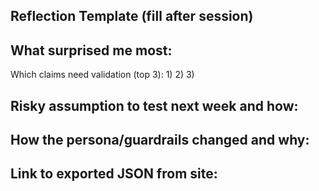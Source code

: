 Reflection Template (fill after session)
---------------------------------------
What surprised me most:
- 

Which claims need validation (top 3):
1) 
2) 
3) 

Risky assumption to test next week and how:
- 

How the persona/guardrails changed and why:
- 

Link to exported JSON from site:
- 
